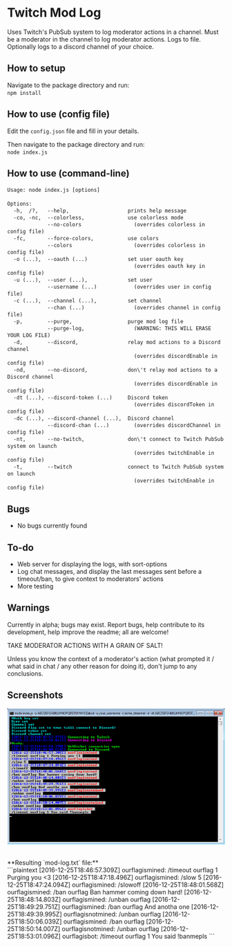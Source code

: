 # Twitch Mod Log

Uses Twitch's PubSub system to log moderator actions in a channel.
Must be a moderator in the channel to log moderator actions.
Logs to file. Optionally logs to a discord channel of your choice.


## How to setup

Navigate to the package directory and run:<br>
`npm install`


## How to use (config file)

Edit the `config.json` file and fill in your details.

Then navigate to the package directory and run:<br>
`node index.js`


## How to use (command-line)

```plaintext
Usage: node index.js [options]

Options:
  -h,  /?,   --help,                   prints help message
  -co, -nc,  --colorless,              use colorless mode
             --no-colors                 (overrides colorless in config file)
  -fc,       --force-colors,           use colors
             --colors                    (overrides colorless in config file)
  -o (...),  --oauth (...)             set user oauth key
                                         (overrides oauth key in config file)
  -u (...),  --user (...),             set user
             --username (...)            (overrides user in config file)
  -c (...),  --channel (...),          set channel
             --chan (...)                (overrides channel in config file)
  -p,        --purge,                  purge mod log file
             --purge-log,                (WARNING: THIS WILL ERASE YOUR LOG FILE)
  -d,        --discord,                relay mod actions to a Discord channel
                                         (overrides discordEnable in config file)
  -nd,       --no-discord,             don\'t relay mod actions to a Discord channel
                                         (overrides discordEnable in config file)
  -dt (...), --discord-token (...)     Discord token
                                         (overrides discordToken in config file)
  -dc (...), --discord-channel (...),  Discord channel
             --discord-chan (...)        (overrides discordChannel in config file)
  -nt,       --no-twitch,              don\'t connect to Twitch PubSub system on launch
                                         (overrides twitchEnable in config file)
  -t,        --twitch                  connect to Twitch PubSub system on launch
                                         (overrides twitchEnable in config file)
```


## Bugs

- No bugs currently found


## To-do

- Web server for displaying the logs, with sort-options
- Log chat messages, and display the last messages sent before a timeout/ban, to give context to moderators' actions
- More testing


## Warnings

Currently in alpha; bugs may exist. Report bugs, help contribute to its development, help improve the readme; all are welcome!

TAKE MODERATOR ACTIONS WITH A GRAIN OF SALT!

Unless you know the context of a moderator's action (what prompted it / what  said in chat / any other reason for doing it), don't jump to any conclusions.


## Screenshots

![CLI screenshot](media/screenshot-01.png)

<br>
**Resulting `mod-log.txt` file:**<br>
```plaintext
[2016-12-25T18:46:57.309Z] ourflagismined: /timeout ourflag 1 Purging you <3
[2016-12-25T18:47:18.496Z] ourflagismined: /slow 5
[2016-12-25T18:47:24.094Z] ourflagismined: /slowoff
[2016-12-25T18:48:01.568Z] ourflagismined: /ban ourflag Ban hammer coming down hard!
[2016-12-25T18:48:14.803Z] ourflagismined: /unban ourflag
[2016-12-25T18:49:29.751Z] ourflagismined: /ban ourflag And anotha one
[2016-12-25T18:49:39.995Z] ourflagisnotmined: /unban ourflag
[2016-12-25T18:50:06.039Z] ourflagismined: /ban ourflag
[2016-12-25T18:50:14.007Z] ourflagisnotmined: /unban ourflag
[2016-12-25T18:53:01.096Z] ourflagisbot: /timeout ourflag 1 You said !banmepls
```
